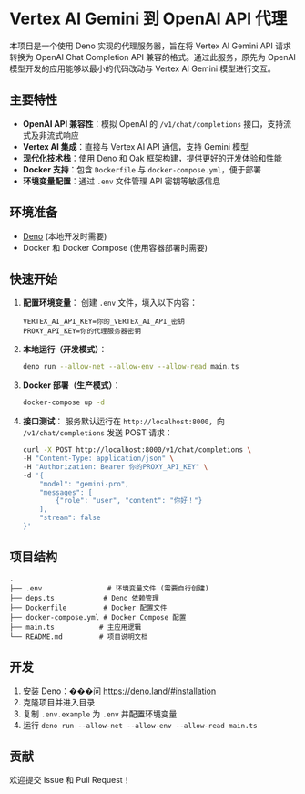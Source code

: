 # Vertex AI Gemini 到 OpenAI API 代理

本项目是一个使用 Deno 实现的代理服务器，旨在将 Vertex AI Gemini API 请求转换为 OpenAI Chat Completion API 兼容的格式。通过此服务，原先为 OpenAI 模型开发的应用能够以最小的代码改动与 Vertex AI Gemini 模型进行交互。

## 主要特性

* **OpenAI API 兼容性**：模拟 OpenAI 的 `/v1/chat/completions` 接口，支持流式及非流式响应
* **Vertex AI 集成**：直接与 Vertex AI API 通信，支持 Gemini 模型
* **现代化技术栈**：使用 Deno 和 Oak 框架构建，提供更好的开发体验和性能
* **Docker 支持**：包含 `Dockerfile` 与 `docker-compose.yml`，便于部署
* **环境变量配置**：通过 `.env` 文件管理 API 密钥等敏感信息

## 环境准备

* [Deno](https://deno.land/) (本地开发时需要)
* Docker 和 Docker Compose (使用容器部署时需要)

## 快速开始

1.  **配置环境变量**：
    创建 `.env` 文件，填入以下内容：
    ```env
    VERTEX_AI_API_KEY=你的_VERTEX_AI_API_密钥
    PROXY_API_KEY=你的代理服务器密钥
    ```

2.  **本地运行（开发模式）**：
    ```bash
    deno run --allow-net --allow-env --allow-read main.ts
    ```

3.  **Docker 部署（生产模式）**：
    ```bash
    docker-compose up -d
    ```

4.  **接口测试**：
    服务默认运行在 `http://localhost:8000`，向 `/v1/chat/completions` 发送 POST 请求：

    ```bash
    curl -X POST http://localhost:8000/v1/chat/completions \
    -H "Content-Type: application/json" \
    -H "Authorization: Bearer 你的PROXY_API_KEY" \
    -d '{
        "model": "gemini-pro",
        "messages": [
            {"role": "user", "content": "你好！"}
        ],
        "stream": false
    }'
    ```

## 项目结构

```
.
├── .env                # 环境变量文件 (需要自行创建)
├── deps.ts            # Deno 依赖管理
├── Dockerfile         # Docker 配置文件
├── docker-compose.yml # Docker Compose 配置
├── main.ts           # 主应用逻辑
└── README.md         # 项目说明文档
```

## 开发

1. 安装 Deno：���问 https://deno.land/#installation
2. 克隆项目并进入目录
3. 复制 `.env.example` 为 `.env` 并配置环境变量
4. 运行 `deno run --allow-net --allow-env --allow-read main.ts`

## 贡献

欢迎提交 Issue 和 Pull Request！
